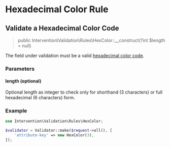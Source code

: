 # Hexadecimal Color Rule
## Validate a Hexadecimal Color Code

> public Intervention\Validation\Rules\HexColor::__construct(?int $length = null)

The field under validation must be a valid [hexadecimal color code](https://en.wikipedia.org/wiki/Web_colors). 

### Parameters

#### length (optional)

Optional length as integer to check only for shorthand (3 characters) or full hexadecimal (6 characters) form.

### Example

```php
use Intervention\Validation\Rules\HexColor;

$validator = Validator::make($request->all(), [
    'attribute-key' => new HexColor(3),
]);
```


